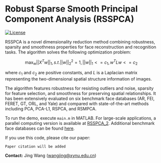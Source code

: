 # Robust Sparse Smooth Principal Component Analysis (RSSPCA)

[![License](https://img.shields.io/badge/License-BSD-blue.svg)](https://opensource.org/licenses/BSD-3-Clause)

RSSPCA is a novel dimensionality reduction method combining robustness, sparsity and smoothness properties for face reconstruction and recognition tasks. The algorithm solves the following optimization problem:

$$\mathop{\max}_{w}||X^Tw||_1,  s.t. ||w||_2^2=1,  ||w||_1<=c_1,  w^TLw<=c_2$$

where $c_1$ and $c_2$ are positive constants, and $L$ is a Laplacian matrix representing the two-dimensional spatial structure information of images.

The algorithm features robustness for resisting outliers and noise, sparsity for feature selection, and smoothness for preserving spatial relationships. It has been extensively evaluated on six benchmark face databases (AR, FEI, FERET, GT, ORL, and Yale) and compared with state-of-the-art methods including PCA, PCA-L1, RSPCA, and RSMPCA.

To run the demo, execute `main.m` in MATLAB. For large-scale applications, a parallel computing version is available at [RSSPCA_2](https://github.com/yuzhounh/RSSPCA_2). Additional benchmark face databases can be found [here](https://github.com/yuzhounh/Face-databases).

If you use this code, please cite our paper:
```
Paper citation will be added
```

**Contact:** Jing Wang (wangjing@xynu.edu.cn)